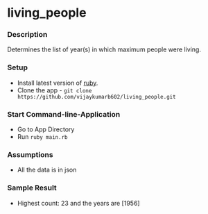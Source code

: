 # living_people

### Description
Determines the list of year(s) in which maximum people were living.

### Setup
* Install latest version of [ruby](https://www.ruby-lang.org/en/documentation/installation/).
* Clone the app - `git clone https://github.com/vijaykumarb602/living_people.git`

### Start Command-line-Application
* Go to App Directory
* Run `ruby main.rb`

### Assumptions
* All the data is in json

### Sample Result
* Highest count: 23 and the years are [1956]